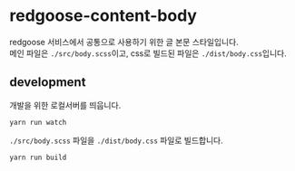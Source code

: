 # redgoose-content-body

redgoose 서비스에서 공통으로 사용하기 위한 글 본문 스타일입니다.  
메인 파일은 `./src/body.scss`이고, css로 빌드된 파일은 `./dist/body.css`입니다.

## development

개발을 위한 로컬서버를 띄웁니다.

```
yarn run watch
```

`./src/body.scss` 파일을 `./dist/body.css` 파일로 빌드합니다.

```
yarn run build
```
